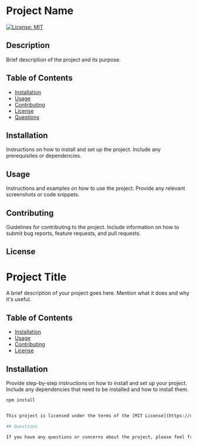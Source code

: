 # Project Name

[![License: MIT](https://img.shields.io/badge/License-MIT-yellow.svg)](https://opensource.org/licenses/MIT)



## Description

Brief description of the project and its purpose.



## Table of Contents

- [Installation](#installation)
- [Usage](#usage)
- [Contributing](#contributing)
- [License](#license)
- [Questions](#questions)

## Installation

Instructions on how to install and set up the project. Include any prerequisites or dependencies.


## Usage

Instructions and examples on how to use the project. Provide any relevant screenshots or code snippets.

## Contributing

Guidelines for contributing to the project. Include information on how to submit bug reports, feature requests, and pull requests.

## License



# Project Title

A brief description of your project goes here. Mention what it does and why it's useful.

## Table of Contents

- [Installation](#installation)
- [Usage](#usage)
- [Contributing](#contributing)
- [License](#license)

## Installation

Provide step-by-step instructions on how to install and set up your project. Include any dependencies that need to be installed and how to install them.

```bash
npm install


This project is licensed under the terms of the [MIT License](https://opensource.org/licenses/MIT)..

## Questions

If you have any questions or concerns about the project, please feel free to contact [Author Name](mailto:email@example.com).
